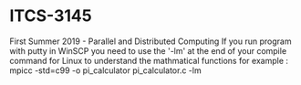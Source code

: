 # ITCS-3145
First Summer 2019 - Parallel and Distributed Computing
If you run program with putty in WinSCP you need to use the '-lm' at the end of your compile command for
Linux to understand the mathmatical functions
for example : mpicc -std=c99 -o pi_calculator pi_calculator.c -lm
